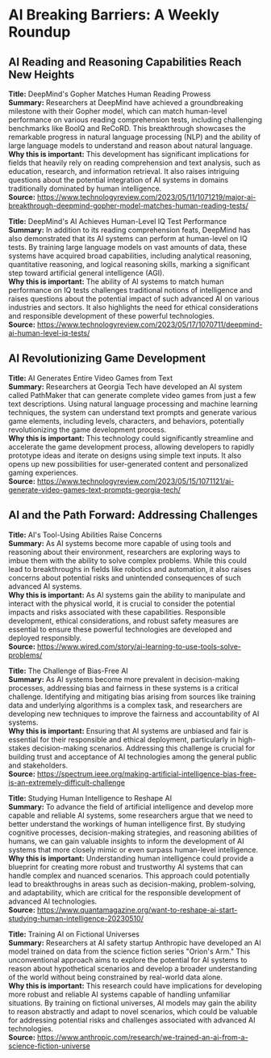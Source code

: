 # AI Breaking Barriers: A Weekly Roundup

## AI Reading and Reasoning Capabilities Reach New Heights

**Title:** DeepMind's Gopher Matches Human Reading Prowess   
**Summary:** Researchers at DeepMind have achieved a groundbreaking milestone with their Gopher model, which can match human-level performance on various reading comprehension tests, including challenging benchmarks like BoolQ and ReCoRD. This breakthrough showcases the remarkable progress in natural language processing (NLP) and the ability of large language models to understand and reason about natural language.  
**Why this is important:** This development has significant implications for fields that heavily rely on reading comprehension and text analysis, such as education, research, and information retrieval. It also raises intriguing questions about the potential integration of AI systems in domains traditionally dominated by human intelligence.  
**Source:** https://www.technologyreview.com/2023/05/11/1071219/major-ai-breakthrough-deepmind-gopher-model-matches-human-reading-tests/

**Title:** DeepMind's AI Achieves Human-Level IQ Test Performance  
**Summary:** In addition to its reading comprehension feats, DeepMind has also demonstrated that its AI systems can perform at human-level on IQ tests. By training large language models on vast amounts of data, these systems have acquired broad capabilities, including analytical reasoning, quantitative reasoning, and logical reasoning skills, marking a significant step toward artificial general intelligence (AGI).  
**Why this is important:** The ability of AI systems to match human performance on IQ tests challenges traditional notions of intelligence and raises questions about the potential impact of such advanced AI on various industries and sectors. It also highlights the need for ethical considerations and responsible development of these powerful technologies.  
**Source:** https://www.technologyreview.com/2023/05/17/1070711/deepmind-ai-human-level-iq-tests/

## AI Revolutionizing Game Development

**Title:** AI Generates Entire Video Games from Text  
**Summary:** Researchers at Georgia Tech have developed an AI system called PathMaker that can generate complete video games from just a few text descriptions. Using natural language processing and machine learning techniques, the system can understand text prompts and generate various game elements, including levels, characters, and behaviors, potentially revolutionizing the game development process.  
**Why this is important:** This technology could significantly streamline and accelerate the game development process, allowing developers to rapidly prototype ideas and iterate on designs using simple text inputs. It also opens up new possibilities for user-generated content and personalized gaming experiences.  
**Source:** https://www.technologyreview.com/2023/05/15/1071121/ai-generate-video-games-text-prompts-georgia-tech/

## AI and the Path Forward: Addressing Challenges

**Title:** AI's Tool-Using Abilities Raise Concerns  
**Summary:** As AI systems become more capable of using tools and reasoning about their environment, researchers are exploring ways to imbue them with the ability to solve complex problems. While this could lead to breakthroughs in fields like robotics and automation, it also raises concerns about potential risks and unintended consequences of such advanced AI systems.  
**Why this is important:** As AI systems gain the ability to manipulate and interact with the physical world, it is crucial to consider the potential impacts and risks associated with these capabilities. Responsible development, ethical considerations, and robust safety measures are essential to ensure these powerful technologies are developed and deployed responsibly.  
**Source:** https://www.wired.com/story/ai-learning-to-use-tools-solve-problems/

**Title:** The Challenge of Bias-Free AI  
**Summary:** As AI systems become more prevalent in decision-making processes, addressing bias and fairness in these systems is a critical challenge. Identifying and mitigating bias arising from sources like training data and underlying algorithms is a complex task, and researchers are developing new techniques to improve the fairness and accountability of AI systems.  
**Why this is important:** Ensuring that AI systems are unbiased and fair is essential for their responsible and ethical deployment, particularly in high-stakes decision-making scenarios. Addressing this challenge is crucial for building trust and acceptance of AI technologies among the general public and stakeholders.  
**Source:** https://spectrum.ieee.org/making-artificial-intelligence-bias-free-is-an-extremely-difficult-challenge

**Title:** Studying Human Intelligence to Reshape AI  
**Summary:** To advance the field of artificial intelligence and develop more capable and reliable AI systems, some researchers argue that we need to better understand the workings of human intelligence first. By studying cognitive processes, decision-making strategies, and reasoning abilities of humans, we can gain valuable insights to inform the development of AI systems that more closely mimic or even surpass human-level intelligence.  
**Why this is important:** Understanding human intelligence could provide a blueprint for creating more robust and trustworthy AI systems that can handle complex and nuanced scenarios. This approach could potentially lead to breakthroughs in areas such as decision-making, problem-solving, and adaptability, which are critical for the responsible development of advanced AI technologies.  
**Source:** https://www.quantamagazine.org/want-to-reshape-ai-start-studying-human-intelligence-20230510/

**Title:** Training AI on Fictional Universes  
**Summary:** Researchers at AI safety startup Anthropic have developed an AI model trained on data from the science fiction series "Orion's Arm." This unconventional approach aims to explore the potential for AI systems to reason about hypothetical scenarios and develop a broader understanding of the world without being constrained by real-world data alone.  
**Why this is important:** This research could have implications for developing more robust and reliable AI systems capable of handling unfamiliar situations. By training on fictional universes, AI models may gain the ability to reason abstractly and adapt to novel scenarios, which could be valuable for addressing potential risks and challenges associated with advanced AI technologies.  
**Source:** https://www.anthropic.com/research/we-trained-an-ai-from-a-science-fiction-universe